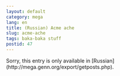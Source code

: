 ```yaml
---
layout: default
category: mega
lang: en
title: (Russian) Acme ache
slug: acme-ache
tags: baka-baka stuff 
postid: 47
---
```

<p>Sorry, this entry is only available in [Russian](http://mega.genn.org/export/getposts.php).</p>